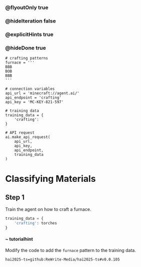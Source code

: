 ### @flyoutOnly true
### @hideIteration false
### @explicitHints true
### @hideDone true

```python-template
# crafting patterns
furnace = '''
BBB
BOB
BBB
'''
 
# connection variables
api_url = 'minecraft://agent.ai/'
api_endpoint = 'crafting'
api_key = 'MC-KEY-821-597'
 
# training data
training_data = {
    'crafting': 
}
 
# API request
ai.make_api_request(
    api_url,
    api_key,
    api_endpoint,
    training_data
)
```

# Classifying Materials

## Step 1
Train the agent on how to craft a furnace.

```python
training_data = {
    'crafting': torches
}
```
#### ~ tutorialhint 
Modify the code to add the `furnace` pattern to the training data.


```package
hai2025-ts=github:ReWrite-Media/hai2025-ts#v0.0.105
```
